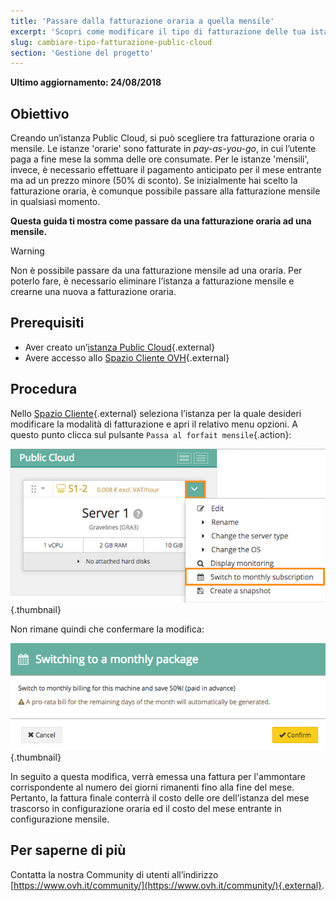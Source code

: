```yaml
---
title: 'Passare dalla fatturazione oraria a quella mensile'
excerpt: 'Scopri come modificare il tipo di fatturazione delle tua istanza Public Cloud'
slug: cambiare-tipo-fatturazione-public-cloud
section: 'Gestione del progetto'
---
```


**Ultimo aggiornamento: 24/08/2018**

## Obiettivo

Creando un’istanza Public Cloud, si può scegliere tra fatturazione oraria o mensile. Le istanze 'orarie' sono fatturate in _pay-as-you-go_, in cui l’utente paga a fine mese la somma delle ore consumate. Per le istanze 'mensili', invece, è necessario effettuare il pagamento anticipato per il mese entrante ma ad un prezzo minore (50% di sconto). Se inizialmente hai scelto la fatturazione oraria, è comunque possibile passare alla fatturazione mensile in qualsiasi momento.

**Questa guida ti mostra come passare da una fatturazione oraria ad una mensile.**

> [!warning]
>
> Non è possibile passare da una fatturazione mensile ad una oraria. Per poterlo fare, è necessario eliminare l’istanza a fatturazione mensile e crearne una nuova a fatturazione oraria. 
>


## Prerequisiti

- Aver creato un’[istanza Public Cloud](https://www.ovh.it/public-cloud/istanze/){.external}
- Avere accesso allo [Spazio Cliente OVH](https://www.ovh.com/auth/?action=gotomanager){.external}


## Procedura

Nello [Spazio Cliente](https://www.ovh.com/auth/?action=gotomanager){.external} seleziona l’istanza per la quale desideri modificare la modalità di fatturazione e apri il relativo menu opzioni. A questo punto clicca sul pulsante `Passa al forfait mensile`{.action}:

![Modifica del calcolo](images/1_swich_to_monthly_sub.png){.thumbnail}

Non rimane quindi che confermare la modifica:

![Conferma modifica di calcolo](images/2_switch_to_monthly_confirm.png){.thumbnail}


In seguito a questa modifica, verrà emessa una fattura per l'ammontare corrispondente al numero dei giorni rimanenti fino alla fine del mese. Pertanto, la fattura finale conterrà il costo delle ore dell’istanza del mese trascorso in configurazione oraria ed il costo del mese entrante in configurazione mensile.


## Per saperne di più

Contatta la nostra Community di utenti all’indirizzo [https://www.ovh.it/community/](https://www.ovh.it/community/){.external}.